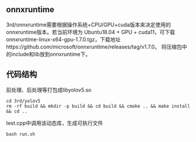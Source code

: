 ## onnxruntime
3rd/onnxruntime需要根据操作系统+CPU/GPU+cuda版本来决定使用的onnxruntime版本。若当前环境为 Ubuntu18.04 + GPU + cuda11，可下载onnxruntime-linux-x64-gpu-1.7.0.tgz，下载地址https://github.com/microsoft/onnxruntime/releases/tag/v1.7.0。
将压缩包中的include和lib放到onnxruntime下。

## 代码结构
前处理、后处理等打包成libyolov5.so
```
cd 3rd/yolov5
rm -rf build && mkdir -p build && cd build && cmake .. && make install && cd ..
```
test.cpp中调用该动态库，生成可执行文件
```
bash run.sh
```